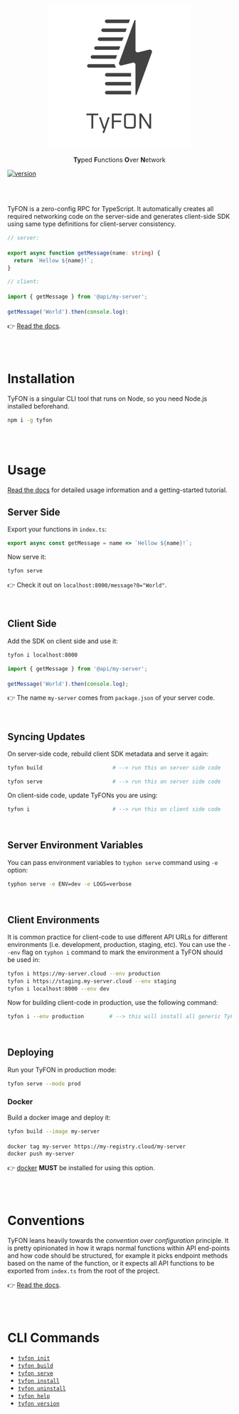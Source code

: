 <p align="center">
  <img src="/tyfon-type.svg" width="320px"/>
  <p align="center"><b>Ty</b>ped <b>F</b>unctions <b>O</b>ver <b>N</b>etwork</p>

  [![version](https://img.shields.io/npm/v/tyfon?logo=npm&style=flat-square)](https://www.npmjs.com/package/tyfon)

</p>

<br><br>

TyFON is a zero-config RPC for TypeScript. It automatically creates all required networking code on the server-side and generates client-side SDK using same type definitions for client-server consistency.

```ts
// server:

export async function getMessage(name: string) {
  return `Hellow ${name}!`;
}
```
```ts
// client:

import { getMessage } from '@api/my-server';

getMessage('World').then(console.log):
```

👉 [Read the docs](https://loreanvictor.github.io/tyfon).

<br><br>

# Installation

TyFON is a singular CLI tool that runs on Node, so you need Node.js installed beforehand.
```bash
npm i -g tyfon
```

<br><br>

# Usage

[Read the docs](https://loreanvictor.github.io/tyfon) for detailed usage information and
a getting-started tutorial.

## Server Side

Export your functions in `index.ts`:

```ts
export async const getMessage = name => `Hellow ${name}!`;
```

Now serve it:
```bash
tyfon serve
```

👉 Check it out on `localhost:8000/message?0="World"`.

<br>

## Client Side

Add the SDK on client side and use it:
```bash
tyfon i localhost:8000
```
```ts
import { getMessage } from '@api/my-server';

getMessage('World').then(console.log);
```

👉 The name `my-server` comes from `package.json` of your server code.

<br>

## Syncing Updates

On server-side code, rebuild client SDK metadata and serve it again:
```bash
tyfon build                      # --> run this on server side code
```
```bash
tyfon serve                      # --> run this on server side code
```

On client-side code, update TyFONs you are using:
```bash
tyfon i                          # --> run this on client side code
```

<br>

## Server Environment Variables

You can pass environment variables to `typhon serve` command using `-e` option:

```bash
typhon serve -e ENV=dev -e LOGS=verbose
```

<br>

## Client Environments

It is common practice for client-code to use different API URLs for different environments (i.e. development, production, staging, etc).
You can use the `--env` flag on `typhon i` command to mark the environment a TyFON should be used in:
```bash
tyfon i https://my-server.cloud --env production
tyfon i https://staging.my-server.cloud --env staging
tyfon i localhost:8000 --env dev
```

Now for building client-code in production, use the following command:
```bash
tyfon i --env production        # --> this will install all generic TyFONs and all production TyFONs
```

<br>

## Deploying

Run your TyFON in production mode:

```bash
tyfon serve --mode prod
```

### Docker

Build a docker image and deploy it:

```bash
tyfon build --image my-server

docker tag my-server https://my-registry.cloud/my-server
docker push my-server
```

👉 [docker](https://www.docker.com) **MUST** be installed for using this option.

<br><br>

# Conventions

TyFON leans heavily towards the _convention over configuration_ principle. It is pretty opinionated in how it wraps normal functions within
API end-points and how code should be structured, for example it picks endpoint methods based on the name of the function, or it expects
all API functions to be exported from `index.ts` from the root of the project.

👉 [Read the docs](https://loreanvictor.github.io/tyfon).

<br><br>

# CLI Commands

- [`tyfon init`](https://loreanvictor.github.io/tyfon/cli/init)
- [`tyfon build`](https://loreanvictor.github.io/tyfon/cli/build)
- [`tyfon serve`](https://loreanvictor.github.io/tyfon/cli/serve)
- [`tyfon install`](https://loreanvictor.github.io/tyfon/cli/install)
- [`tyfon uninstall`](https://loreanvictor.github.io/tyfon/cli/uninstall)
- [`tyfon help`](https://loreanvictor.github.io/tyfon/cli/help)
- [`tyfon version`](https://loreanvictor.github.io/tyfon/cli/version)

<br><br>
